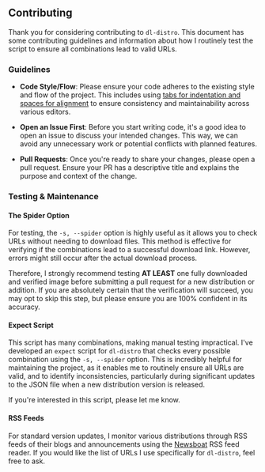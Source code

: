 ## Contributing

Thank you for considering contributing to `dl-distro`. This document has some
contributing guidelines and information about how I routinely test the script
to ensure all combinations lead to valid URLs.

### Guidelines

- **Code Style/Flow**:
Please ensure your code adheres to the existing style and flow of the project.
This includes using [tabs for indentation and spaces for alignment](
https://vim.fandom.com/wiki/Indent_with_tabs,_align_with_spaces)
to ensure consistency and maintainability across various editors.

- **Open an Issue First**:
Before you start writing code, it's a good idea to open an issue to discuss
your intended changes. This way, we can avoid any unnecessary work or potential
conflicts with planned features.

- **Pull Requests**:
Once you're ready to share your changes, please open a pull request. Ensure
your PR has a descriptive title and explains the purpose and context of the
change.

### Testing & Maintenance

#### The Spider Option

For testing, the `-s, --spider` option is highly useful as it allows you to
check URLs without needing to download files. This method is effective for
verifying if the combinations lead to a successful download link. However,
errors might still occur after the actual download process.

Therefore, I strongly recommend testing **AT LEAST** one fully downloaded and
verified image before submitting a pull request for a new distribution or
addition. If you are absolutely certain that the verification will succeed, you
may opt to skip this step, but please ensure you are 100% confident in its
accuracy.

#### Expect Script

This script has many combinations, making manual testing impractical. I've
developed an `expect` script for `dl-distro` that checks every possible
combination using the `-s, --spider` option. This is incredibly helpful for
maintaining the project, as it enables me to routinely ensure all URLs are
valid, and to identify inconsistencies, particularly during significant updates
to the JSON file when a new distribution version is released.

If you're interested in this script, please let me know.

#### RSS Feeds

For standard version updates, I monitor various distributions through RSS feeds
of their blogs and announcements using the [Newsboat](https://newsboat.org) RSS
feed reader. If you would like the list of URLs I use specifically for
`dl-distro`, feel free to ask.
